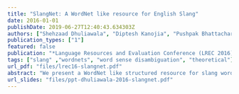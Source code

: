 ```yaml
---
title: "SlangNet: A WordNet like resource for English Slang"
date: 2016-01-01
publishDate: 2019-06-27T12:40:43.634303Z
authors: ["Shehzaad Dhuliawala", "Diptesh Kanojia", "Pushpak Bhattacharyya"]
publication_types: ["1"]
featured: false
publication: "*Language Resources and Evaluation Conference (LREC 2016)*"
tags: ["slang" ,"wordnets", "word sense disambiguation", "theoretical"]
url_pdf: "files/lrec16-slangnet.pdf"
abstract: "We present a WordNet like structured resource for slang words and neologisms on the internet. The dynamism of language is often an indication that current language technology tools trained on today's data, may not be able to process the language in the future. Our resource could be (1) used to augment the WordNet, (2) used in several Natural Language Processing (NLP) applications which make use of noisy data on the internet like Information Retrieval and Web Mining. Such a resource can also be used to distinguish slang word senses from conventional word senses. To stimulate similar innovations widely in the NLP community, we test the efficacy of our resource for detecting slang using standard bag of words Word Sense Disambiguation (WSD) algorithms (Lesk and Extended Lesk) for English data on the internet."
url_slides: "files/ppt-dhuliawala-2016-slangnet.pdf"
---
```


